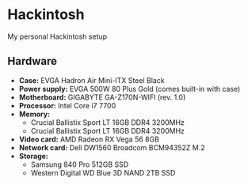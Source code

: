 # Hackintosh

My personal Hackintosh setup

## Hardware

- **Case:** EVGA Hadron Air Mini-ITX Steel Black
- **Power supply:** EVGA 500W 80 Plus Gold (comes built-in with case)     
- **Motherboard:** GIGABYTE GA-Z170N-WIFI (rev. 1.0)
- **Processor:** Intel Core i7 7700
- **Memory:**
  - Crucial Ballistix Sport LT 16GB DDR4 3200MHz
  - Crucial Ballistix Sport LT 16GB DDR4 3200MHz
- **Video card:** AMD Radeon RX Vega 56 8GB
- **Network card:** Dell DW1560 Broadcom BCM94352Z M.2
- **Storage:**
  - Samsung 840 Pro 512GB SSD
  - Western Digital WD Blue 3D NAND 2TB SSD
